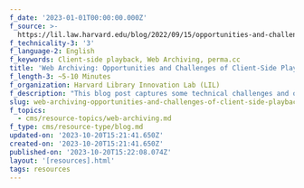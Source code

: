 ```yaml
---
f_date: '2023-01-01T00:00:00.000Z'
f_source: >-
  https://lil.law.harvard.edu/blog/2022/09/15/opportunities-and-challenges-of-client-side-playback/
f_technicality-3: '3'
f_language-2: English
f_keywords: Client-side playback, Web Archiving, perma.cc
title: 'Web Archiving: Opportunities and Challenges of Client-Side Playback'
f_length-3: ~5-10 Minutes
f_organization: Harvard Library Innovation Lab (LIL)
f_description: "This blog post captures some technical challenges and opportunities related to web archiving and client-side playback. The author reflects on\_their experience deploying replayweb.page on perma.cc and provides general security, performance, and practical recommendations on embedding web archives on a website using client-side playback."
slug: web-archiving-opportunities-and-challenges-of-client-side-playback-9894a
f_topics:
  - cms/resource-topics/web-archiving.md
f_type: cms/resource-type/blog.md
updated-on: '2023-10-20T15:21:41.650Z'
created-on: '2023-10-20T15:21:41.650Z'
published-on: '2023-10-20T15:22:08.074Z'
layout: '[resources].html'
tags: resources
---
```



